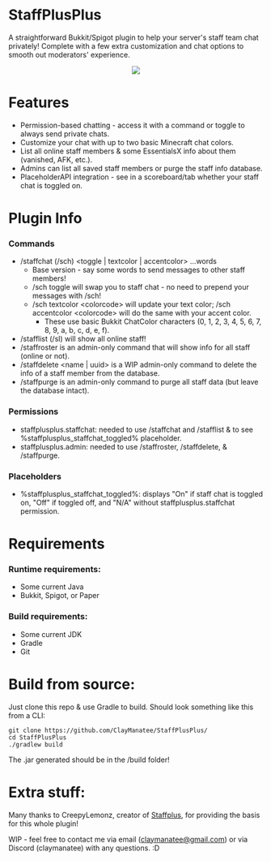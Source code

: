 # StaffPlusPlus 
A straightforward Bukkit/Spigot plugin to help your server's staff team chat privately! Complete with a few extra customization and chat options to smooth out moderators' experience.

<p align="center">
  <img src="https://github.com/user-attachments/assets/03645cf4-196b-45c1-9b96-b0b23ce17ca5" />
</p>

# Features
- Permission-based chatting - access it with a command or toggle to always send private chats.
- Customize your chat with up to two basic Minecraft chat colors.
- List all online staff members & some EssentialsX info about them (vanished, AFK, etc.).
- Admins can list all saved staff members or purge the staff info database.
- PlaceholderAPI integration - see in a scoreboard/tab whether your staff chat is toggled on.

# Plugin Info
### Commands
- /staffchat (/sch) \<toggle | textcolor | accentcolor\> ...words
  - Base version - say some words to send messages to other staff members!
  - /sch toggle will swap you to staff chat - no need to prepend your messages with /sch!
  - /sch textcolor \<colorcode\> will update your text color; /sch accentcolor \<colorcode\> will do the same with your accent color.
    - These use basic Bukkit ChatColor characters (0, 1, 2, 3, 4, 5, 6, 7, 8, 9, a, b, c, d, e, f).
- /stafflist (/sl) will show all online staff!
- /staffroster is an admin-only command that will show info for all staff (online or not).
- /staffdelete \<name | uuid\> is a WIP admin-only command to delete the info of a staff member from the database.
- /staffpurge is an admin-only command to purge all staff data (but leave the database intact).

### Permissions
- staffplusplus.staffchat: needed to use /staffchat and /stafflist & to see %staffplusplus_staffchat_toggled% placeholder.
- staffplusplus.admin: needed to use /staffroster, /staffdelete, & /staffpurge.

### Placeholders
- %staffplusplus_staffchat_toggled%: displays "On" if staff chat is toggled on, "Off" if toggled off, and "N/A" without staffplusplus.staffchat permission.

# Requirements
### Runtime requirements:
- Some current Java
- Bukkit, Spigot, or Paper

### Build requirements:
- Some current JDK
- Gradle
- Git

# Build from source:
Just clone this repo & use Gradle to build. Should look something like this from a CLI:
``` 
git clone https://github.com/ClayManatee/StaffPlusPlus/
cd StaffPlusPlus
./gradlew build
```
The .jar generated should be in the /build folder!

# Extra stuff:
Many thanks to CreepyLemonz, creator of [Staffplus](https://github.com/CreepyLemonz/staffplus), for providing the basis for this whole plugin!

WIP - feel free to contact me via email (claymanatee@gmail.com) or via Discord (claymanatee) with any questions. :D
